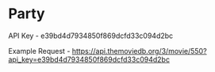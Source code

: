 # Party

API Key - e39bd4d7934850f869dcfd33c094d2bc

Example Request - https://api.themoviedb.org/3/movie/550?api_key=e39bd4d7934850f869dcfd33c094d2bc
